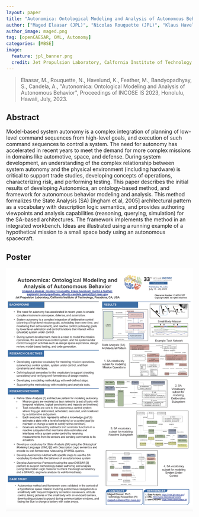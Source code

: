 ```yaml
---
layout: paper
title: "Autonomica: Ontological Modeling and Analysis of Autonomous Behavior"
author: ["Maged Elaasar (JPL)", "Nicolas Rouquette (JPL)", "Klaus Havelund (JPL)", "Saptarshi Bandyodhyay (JPL)", "Alberto Garza (JPL)"]
author_image: maged.png
tag: [openCAESAR, OML, Autonomy]
categories: [MBSE]
image:
  feature: jpl_banner.png
  credit: Jet Propulsion Laboratory, Calfornia Institute of Technology
---
```

> Elaasar, M., Rouquette, N., Havelund, K., Feather, M., Bandyopadhyay, S., Candela, A., "Autonomica: Ontological Modeling and Analysis of Autonomous Behavior", Proceedings of INCOSE IS 2023, Honolulu, Hawaii, July, 2023.

## Abstract 
Model-based system autonomy is a complex integration of planning of low-level command sequences from high-level goals, and execution of such command sequences to control a system. The need for autonomy has accelerated in recent years to meet the demand for more complex missions in domains like automotive, space, and defense. During system development, an understanding of the complex relationship between system autonomy and the physical environment (including hardware) is critical to support trade studies, developing concepts of operations, characterizing risk, and performing testing. This paper describes the initial results of developing Autonomica, an ontology-based method, and framework for autonomous behavior modeling and analysis. This method formalizes the State Analysis (SA) [Ingham et al, 2005] architectural pattern as a vocabulary with description logic semantics, and provides authoring viewpoints and analysis capabilities (reasoning, querying, simulation) for the SA-based architectures. The framework implements the method in an integrated workbench. Ideas are illustrated using a running example of a hypothetical mission to a small space body using an autonomous spacecraft.

## Poster

![INCOSE IS 2023 Poster](/assets/img/incose-is-2023/autonomica-poster.png)
